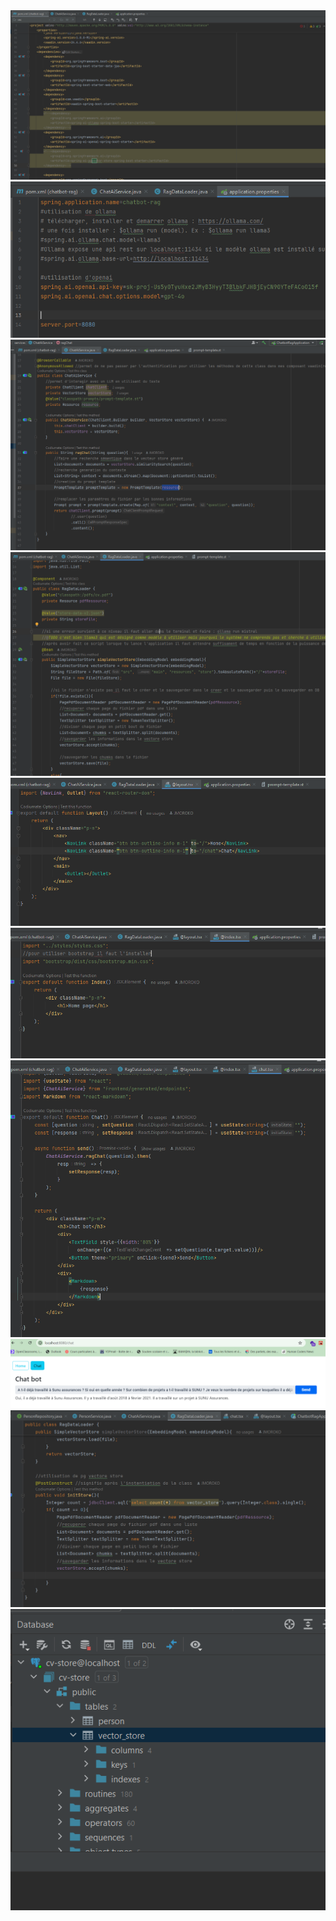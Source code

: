 <img src="data/1.png"/>
<img src="data/2.png"/>
<img src="data/3.png"/>
<img src="data/4.png"/>
<img src="data/5.png"/>
<img src="data/6.png"/>
<img src="data/7.png"/>
<img src="data/8.png"/>
<img src="data/10.png"/>
<img src="data/9.png"/>